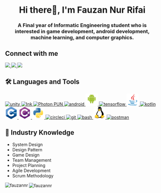 <!-- **FauzanNR/FauzanNR** is a ✨ _special_ ✨ repository because its `README.md` (this file) appears on your GitHub profile. -->
<h1 align="center">Hi there👋, I'm Fauzan Nur Rifai</h1>
<h3 align="center">A Final year of Informatic Engineering student who is interested in game development, android development, machine learning, and computer graphics.</h3>

## Connect with me
  <a href="https://www.linkedin.com/in/fauzan-nur-rifai-047635207/" target="_blank"> 
    <img src="https://img.shields.io/badge/LinkedIn-0077B5?style=for-the-badge&logo=linkedin&logoColor=white"/> 
  </a>
  <a href="https://www.instagram.com/dartoyo_/" target="_blank"> 
    <img src="https://img.shields.io/badge/Instagram-E4405F?style=for-the-badge&logo=instagram&logoColor=white"/>
  </a>
  <a href=" https://dartoyo.itch.io/" target="_blank"> 
    <img src="https://img.shields.io/badge/Itch.io-FA5C5C?style=for-the-badge&logo=itchdotio&logoColor=white"/>
  </a>
 

## 🛠 Languages and Tools
<p align="left"> 
  <a href="https://unity.com/" target="_blank" rel="noreferrer"> 
    <img src="https://www.vectorlogo.zone/logos/unity3d/unity3d-icon.svg" alt="unity" width="40" height="40"/> 
  </a> 
  <a href="https://www.inklestudios.com/ink/" target="_blank" rel="noreferrer"> 
    <img src="https://www.inklestudios.com/ink/img/ink-logo.png" alt="Ink" width="55" height="40"/> 
  </a> 
  <a href="https://www.photonengine.com/PUN" target="_blank" rel="noreferrer"> 
    <img src="https://doc.photonengine.com/v2/img/nav-logo-photon.svg" alt="Photon PUN" width="80" height="45"/> 
  </a> 
   <a href="https://processing.org/" target="_blank" rel="noreferrer"> 
    <img src="https://upload.wikimedia.org/wikipedia/commons/c/cb/Processing_2021_logo.svg" alt="android" width="40" height="40"/> 
  </a> 
  <a href="https://developer.android.com" target="_blank" rel="noreferrer"> 
    <img src="https://raw.githubusercontent.com/devicons/devicon/master/icons/android/android-original-wordmark.svg" alt="android" width="40" height="40"/> 
  </a> 
  <a href="https://www.tensorflow.org" target="_blank" rel="noreferrer"> 
    <img src="https://www.vectorlogo.zone/logos/tensorflow/tensorflow-icon.svg" alt="tensorflow" width="40" height="40"/> 
  </a> 
  <a href="https://www.java.com" target="_blank" rel="noreferrer"> 
    <img src="https://raw.githubusercontent.com/devicons/devicon/master/icons/java/java-original.svg" alt="java" width="40" height="40"/> 
  </a> 
  <a href="https://kotlinlang.org" target="_blank" rel="noreferrer"> 
    <img src="https://www.vectorlogo.zone/logos/kotlinlang/kotlinlang-icon.svg" alt="kotlin" width="40" height="40"/> 
  </a> 
  <a href="https://www.w3schools.com/cpp/" target="_blank" rel="noreferrer"> 
    <img src="https://raw.githubusercontent.com/devicons/devicon/master/icons/cplusplus/cplusplus-original.svg" alt="cplusplus" width="40" height="40"/> 
  </a> 
  <a href="https://www.w3schools.com/cs/" target="_blank" rel="noreferrer"> 
    <img src="https://raw.githubusercontent.com/devicons/devicon/master/icons/csharp/csharp-original.svg" alt="csharp" width="40" height="40"/> 
  </a> 
  <a href="https://www.python.org" target="_blank" rel="noreferrer"> 
    <img src="https://raw.githubusercontent.com/devicons/devicon/master/icons/python/python-original.svg" alt="python" width="40" height="40"/> 
  </a> 
  <a href="https://circleci.com" target="_blank" rel="noreferrer"> 
    <img src="https://www.vectorlogo.zone/logos/circleci/circleci-icon.svg" alt="circleci" width="40" height="40"/> 
  </a> 
  <a href="https://git-scm.com/" target="_blank" rel="noreferrer"> 
    <img src="https://www.vectorlogo.zone/logos/git-scm/git-scm-icon.svg" alt="git" width="40" height="40"/> 
  </a> 
  <a href="https://www.gnu.org/software/bash/" target="_blank" rel="noreferrer"> 
    <img src="https://www.vectorlogo.zone/logos/gnu_bash/gnu_bash-icon.svg" alt="bash" width="40" height="40"/> 
  </a> 
  <a href="https://www.linux.org/" target="_blank" rel="noreferrer"> 
    <img src="https://raw.githubusercontent.com/devicons/devicon/master/icons/linux/linux-original.svg" alt="linux" width="40" height="40"/> 
  </a> 
  <a href="https://postman.com" target="_blank" rel="noreferrer"> 
    <img src="https://www.vectorlogo.zone/logos/getpostman/getpostman-icon.svg" alt="postman" width="40" height="40"/> 
  </a> 
</p>



<!--
## 🛠 Game Development Technologies Skills
- Unity3D Engine
- Basic Photon Engine
- Inkle Dialogue
- Game Design
- 

## 🛠 Android Development Technologies Skills
- Instrumentations Testing
- Unit Testing
- Pagination
- Clean Architecture
- MVVM Architecture
- Modularization
- Reactive Programming
- Dependency Injection
- Continous Integration
- Encryption
- Obfuscation
- SSL Pinning
-->

## 📖 Industry Knowledge
- System Design
- Design Pattern
- Game Design
- Team Management
- Project Planning
- Agile Development
- Scrum Methodology

<p><img align="left" src="https://github-readme-stats.vercel.app/api/top-langs?username=fauzannr&show_icons=true&locale=en&layout=compact" alt="fauzannr" /></p>

<p>&nbsp;<img align="center" src="https://github-readme-stats.vercel.app/api?username=fauzannr&show_icons=true&locale=en" alt="fauzannr" /></p>


